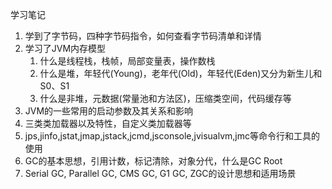 学习笔记


1. 学到了字节码，四种字节码指令，如何查看字节码清单和详情
2. 学习了JVM内存模型
    1. 什么是线程栈，栈帧，局部变量表，操作数栈
    2. 什么是堆，年轻代(Young)，老年代(Old)，年轻代(Eden)又分为新生儿和S0、S1
    3. 什么是非堆，元数据(常量池和方法区)，压缩类空间，代码缓存等
3. JVM的一些常用的启动参数及其关系和影响
4. 三类类加载器以及特性，自定义类加载器等
5. jps,jinfo,jstat,jmap,jstack,jcmd,jsconsole,jvisualvm,jmc等命令行和工具的使用
6. GC的基本思想，引用计数，标记清除，对象分代，什么是GC Root
7. Serial GC, Parallel GC, CMS GC, G1 GC, ZGC的设计思想和适用场景